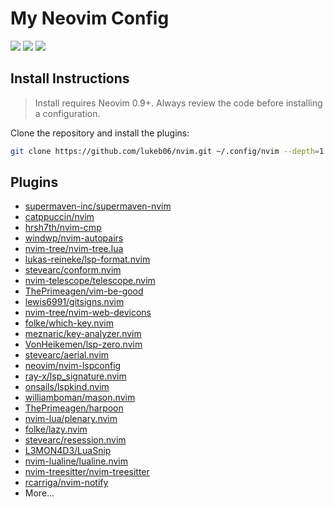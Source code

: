 # My Neovim Config 

<a href="https://dotfyle.com/lukeb06/nvim"><img src="https://dotfyle.com/lukeb06/nvim/badges/plugins?style=flat" /></a>
<a href="https://dotfyle.com/lukeb06/nvim"><img src="https://dotfyle.com/lukeb06/nvim/badges/leaderkey?style=flat" /></a>
<a href="https://dotfyle.com/lukeb06/nvim"><img src="https://dotfyle.com/lukeb06/nvim/badges/plugin-manager?style=flat" /></a>


## Install Instructions

 > Install requires Neovim 0.9+. Always review the code before installing a configuration.

Clone the repository and install the plugins:

```sh
git clone https://github.com/lukeb06/nvim.git ~/.config/nvim --depth=1
```

## Plugins

+ [supermaven-inc/supermaven-nvim](https://dotfyle.com/plugins/supermaven-inc/supermaven-nvim)
+ [catppuccin/nvim](https://dotfyle.com/plugins/catppuccin/nvim)
+ [hrsh7th/nvim-cmp](https://dotfyle.com/plugins/hrsh7th/nvim-cmp)
+ [windwp/nvim-autopairs](https://dotfyle.com/plugins/windwp/nvim-autopairs)
+ [nvim-tree/nvim-tree.lua](https://dotfyle.com/plugins/nvim-tree/nvim-tree.lua)
+ [lukas-reineke/lsp-format.nvim](https://dotfyle.com/plugins/lukas-reineke/lsp-format.nvim)
+ [stevearc/conform.nvim](https://dotfyle.com/plugins/stevearc/conform.nvim)
+ [nvim-telescope/telescope.nvim](https://dotfyle.com/plugins/nvim-telescope/telescope.nvim)
+ [ThePrimeagen/vim-be-good](https://dotfyle.com/plugins/ThePrimeagen/vim-be-good)
+ [lewis6991/gitsigns.nvim](https://dotfyle.com/plugins/lewis6991/gitsigns.nvim)
+ [nvim-tree/nvim-web-devicons](https://dotfyle.com/plugins/nvim-tree/nvim-web-devicons)
+ [folke/which-key.nvim](https://dotfyle.com/plugins/folke/which-key.nvim)
+ [meznaric/key-analyzer.nvim](https://dotfyle.com/plugins/meznaric/key-analyzer.nvim)
+ [VonHeikemen/lsp-zero.nvim](https://dotfyle.com/plugins/VonHeikemen/lsp-zero.nvim)
+ [stevearc/aerial.nvim](https://dotfyle.com/plugins/stevearc/aerial.nvim)
+ [neovim/nvim-lspconfig](https://dotfyle.com/plugins/neovim/nvim-lspconfig)
+ [ray-x/lsp_signature.nvim](https://dotfyle.com/plugins/ray-x/lsp_signature.nvim)
+ [onsails/lspkind.nvim](https://dotfyle.com/plugins/onsails/lspkind.nvim)
+ [williamboman/mason.nvim](https://dotfyle.com/plugins/williamboman/mason.nvim)
+ [ThePrimeagen/harpoon](https://dotfyle.com/plugins/ThePrimeagen/harpoon)
+ [nvim-lua/plenary.nvim](https://dotfyle.com/plugins/nvim-lua/plenary.nvim)
+ [folke/lazy.nvim](https://dotfyle.com/plugins/folke/lazy.nvim)
+ [stevearc/resession.nvim](https://dotfyle.com/plugins/stevearc/resession.nvim)
+ [L3MON4D3/LuaSnip](https://dotfyle.com/plugins/L3MON4D3/LuaSnip)
+ [nvim-lualine/lualine.nvim](https://dotfyle.com/plugins/nvim-lualine/lualine.nvim)
+ [nvim-treesitter/nvim-treesitter](https://dotfyle.com/plugins/nvim-treesitter/nvim-treesitter)
+ [rcarriga/nvim-notify](https://dotfyle.com/plugins/rcarriga/nvim-notify)
+ More...
